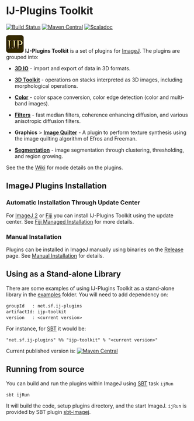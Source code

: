 IJ-Plugins Toolkit
==================

[![Build Status](https://travis-ci.org/ij-plugins/ijp-toolkit.svg?branch=develop)](https://travis-ci.org/ij-plugins/ijp-toolkit)
[![Maven Central](https://maven-badges.herokuapp.com/maven-central/net.sf.ij-plugins/ijp-toolkit_2.13/badge.svg)](https://maven-badges.herokuapp.com/maven-central/net.sf.ij-plugins/ijp-toolkit_2.13)
[![Scaladoc](http://javadoc-badge.appspot.com/net.sf.ij-plugins/ijp-toolkit_2.13.svg?label=scaladoc)](http://javadoc-badge.appspot.com/net.sf.ij-plugins/ijp-toolkit_2.13)

![logo](src/main/resources/ij_plugins/toolkit/IJP-48.png) **IJ-Plugins Toolkit** is a set of plugins for [ImageJ]. The
plugins are grouped into:

* **[3D IO]** - import and export of data in 3D formats.

* **[3D Toolkit]** - operations on stacks interpreted as 3D images, including
  morphological operations.

* **[Color]** - color space conversion, color edge detection (color and multi-band images).

* **[Filters]** - fast median filters, coherence enhancing diffusion, and various anisotropic diffusion filters.

* **Graphics** > **[Image Quilter]** - A plugin to perform texture synthesis using the image quilting algorithm of Efros
  and Freeman.

* **[Segmentation]** - image segmentation through clustering, thresholding, and region growing.

See the the [Wiki] for mode details on the plugins.

ImageJ Plugins Installation
---------------------------

### Automatic Installation Through Update Center

For [ImageJ 2] or [Fiji] you can install IJ-Plugins Toolkit using the update center. See [Fiji Managed Installation] for
more details.

### Manual Installation

Plugins can be installed in ImageJ manually using binaries on the [Release] page. See [Manual Installation] for details.

Using as a Stand-alone Library
------------------------------

There are some examples of using IJ-Plugins Toolkit as a stand-alone library in the [examples](examples) folder. You
will need to add dependency on:

```
groupId   : net.sf.ij-plugins
artifactId: ijp-toolkit
version   : <current version>
```
For instance, for [SBT] it would be:

```
"net.sf.ij-plugins" %% "ijp-toolkit" % "<current version>"
```

Current published version is: [![Maven Central](https://maven-badges.herokuapp.com/maven-central/net.sf.ij-plugins/ijp-toolkit_2.13/badge.svg)](https://maven-badges.herokuapp.com/maven-central/net.sf.ij-plugins/ijp-toolkit_2.13) 


Running from source
-------------------

You can build and run the plugins within ImageJ using [SBT] task `ijRun`

```
sbt ijRun
```

It will build the code, setup plugins directory, and the start ImageJ. `ijRun` is provided by SBT plugin [sbt-imagej].


[ImageJ]:     http://rsbweb.nih.gov/ij/
[ImageJ 2]:   http://imagej.net
[Fiji]:       http://imagej.net/Fiji
[sbt-imagej]: https://github.com/jpsacha/sbt-imagej

[SBT]:        http://www.scala-sbt.org/

[Wiki]:                      https://github.com/ij-plugins/ijp-toolkit/wiki

[Release]:                   https://github.com/ij-plugins/ijp-toolkit/releases
[Fiji Managed Installation]: https://github.com/ij-plugins/ijp-toolkit/wiki/Fiji-Managed-Installation
[Manual Installation]:       https://github.com/ij-plugins/ijp-toolkit/wiki/Manual-Installation

[3D IO]:         https://github.com/ij-plugins/ijp-toolkit/wiki/3D-IO
[3D Toolkit]:    https://github.com/ij-plugins/ijp-toolkit/wiki/3D-Toolkit
[Color]:         https://github.com/ij-plugins/ijp-toolkit/wiki/Color-and-Multiband-Processing
[Filters]:       https://github.com/ij-plugins/ijp-toolkit/wiki/Filters
[Image Quilter]: https://github.com/ij-plugins/ijp-toolkit/wiki/Image-Quilter
[Segmentation]:  https://github.com/ij-plugins/ijp-toolkit/wiki/Segmentation
